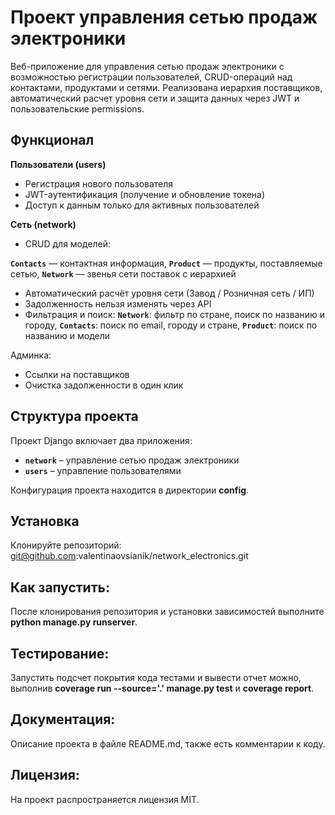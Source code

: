 # Проект управления сетью продаж электроники

Веб-приложение для управления сетью продаж электроники с возможностью регистрации пользователей, CRUD-операций над контактами, продуктами и сетями. 
Реализована иерархия поставщиков, автоматический расчет уровня сети и защита данных через JWT и пользовательские permissions.

## Функционал  
**Пользователи (users)**
- Регистрация нового пользователя
- JWT-аутентификация (получение и обновление токена)
- Доступ к данным только для активных пользователей

**Сеть (network)**
- CRUD для моделей:

**`Contacts`** — контактная информация,
**`Product`** — продукты, поставляемые сетью,
**`Network`** — звенья сети поставок с иерархией
- Автоматический расчёт уровня сети (Завод / Розничная сеть / ИП)
- Задолженность нельзя изменять через API
- Фильтрация и поиск:
**`Network`**: фильтр по стране, поиск по названию и городу,
**`Contacts`**: поиск по email, городу и стране,
**`Product`**: поиск по названию и модели

Админка:
- Ссылки на поставщиков
- Очистка задолженности в один клик

## Структура проекта  

Проект Django включает два приложения:

- **`network`** – управление сетью продаж электроники  
- **`users`** – управление пользователями 

Конфигурация проекта находится в директории **config**.

## Установка
Клонируйте репозиторий:
git@github.com:valentinaovsianik/network_electronics.git


## Как запустить:
После клонирования репозитория и установки зависимостей выполните **python manage.py runserver**.

## Тестирование:
Запустить подсчет покрытия кода тестами и вывести отчет можно, выполнив **coverage run --source='.' manage.py test**
и **coverage report**.

## Документация:
Описание проекта в файле README.md, также есть комментарии к коду.

## Лицензия:
На проект распространяется лицензия MIT.
